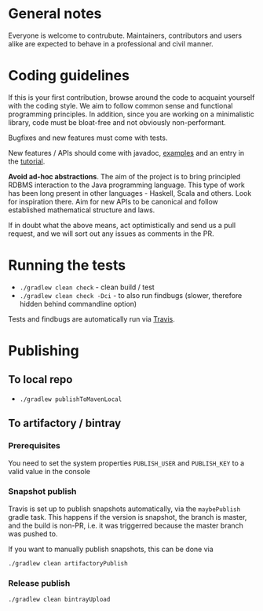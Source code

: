 # General notes

Everyone is welcome to contrubute. Maintainers, contributors and users alike are expected to behave in a professional and civil manner.

# Coding guidelines

If this is your first contribution, browse around the code to acquaint yourself with the coding style. We aim to follow common sense and 
functional programming principles. In addition, since you are working on a minimalistic library, code must be bloat-free and
not obviously non-performant.

Bugfixes and new features must come with tests.

New features / APIs should come with javadoc, [examples](sane-dbc-examples) and an entry in the [tutorial](README.md).

**Avoid ad-hoc abstractions**. The aim of the project is to bring principled RDBMS interaction to the Java programming language. 
This type of work has been long present in other languages - Haskell, Scala and others. Look for inspiration there. Aim for new APIs
to be canonical and follow established mathematical structure and laws.

If in doubt what the above means, act optimistically and send us a pull request, and we will sort out any issues as comments in the PR.

# Running the tests
* `./gradlew clean check` - clean build / test
* `./gradlew clean check -Dci` - to also run findbugs (slower, therefore hidden behind commandline option)

Tests and findbugs are automatically run via [Travis](https://travis-ci.org/novarto-oss/sane-dbc).

# Publishing

## To local repo
- `./gradlew publishToMavenLocal`

## To artifactory / bintray

### Prerequisites

You need to set the system properties `PUBLISH_USER` and `PUBLISH_KEY` to a valid value in the console

### Snapshot publish

Travis is set up to publish snapshots automatically, via the `maybePublish` gradle task. This happens if the version is snapshot, the branch is master, and the build is non-PR, i.e. it was triggerred because the master branch was pushed to.

If you want to manually publish snapshots, this can be done via

`./gradlew clean artifactoryPublish`

### Release publish
`./gradlew clean bintrayUpload`
